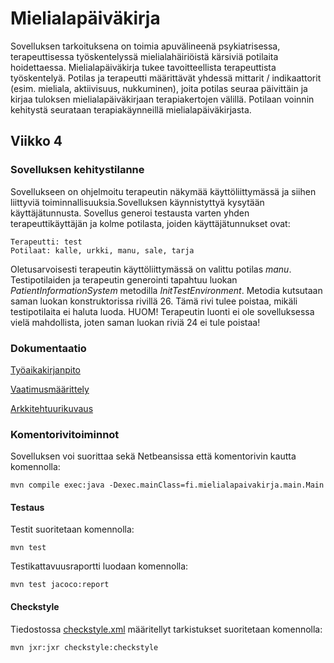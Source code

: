 # Mielialapäiväkirja
Sovelluksen tarkoituksena on toimia apuvälineenä psykiatrisessa, terapeuttisessa työskentelyssä mielialahäiriöistä kärsiviä potilaita hoidettaessa. Mielialapäiväkirja tukee tavoitteellista terapeuttista työskentelyä. Potilas ja terapeutti määrittävät yhdessä mittarit / indikaattorit (esim. mieliala, aktiivisuus, nukkuminen), joita potilas seuraa päivittäin ja kirjaa tuloksen mielialapäiväkirjaan terapiakertojen välillä. Potilaan voinnin kehitystä seurataan terapiakäynneillä mielialapäiväkirjasta.

## Viikko 4

### Sovelluksen kehitystilanne
Sovellukseen on ohjelmoitu terapeutin näkymää käyttöliittymässä ja siihen liittyviä toiminnallisuuksia.Sovelluksen käynnistyttyä kysytään käyttäjätunnusta. Sovellus generoi testausta varten yhden terapeuttikäyttäjän ja kolme potilasta, joiden käyttäjätunnukset ovat:
```
Terapeutti: test
Potilaat: kalle, urkki, manu, sale, tarja
```
Oletusarvoisesti terapeutin käyttöliittymässä on valittu potilas *manu*.
Testipotilaiden ja terapeutin generointi tapahtuu luokan *PatientInformationSystem* metodilla *InitTestEnvironment*. Metodia kutsutaan saman luokan konstruktorissa rivillä 26. Tämä rivi tulee poistaa, mikäli testipotilaita ei haluta luoda. 
HUOM! Terapeutin luonti ei ole sovelluksessa vielä mahdollista, joten saman luokan riviä 24 ei tule poistaa!


### Dokumentaatio

[Työaikakirjanpito](https://github.com/jmjkorte/ot-harjoitustyo/blob/master/dokumentaatio/tyoaikakirjanpito.md)

[Vaatimusmäärittely](https://github.com/jmjkorte/ot-harjoitustyo/blob/master/dokumentaatio/vaatimusmaarittely.md)

[Arkkitehtuurikuvaus](https://github.com/jmjkorte/ot-harjoitustyo/blob/master/dokumentaatio/arkkitehtuuri.md)



### Komentorivitoiminnot

Sovelluksen voi suorittaa sekä Netbeansissa että komentorivin kautta komennolla: 
```
mvn compile exec:java -Dexec.mainClass=fi.mielialapaivakirja.main.Main
```
#### Testaus
Testit suoritetaan komennolla:
```
mvn test
```
Testikattavuusraportti luodaan komennolla:
```
mvn test jacoco:report
``` 
#### Checkstyle
Tiedostossa [checkstyle.xml](https://github.com/jmjkorte/ot-harjoitustyo/blob/master/mielialapaivakirja/checkstyle.xml) määritellyt tarkistukset suoritetaan komennolla:
```
mvn jxr:jxr checkstyle:checkstyle
